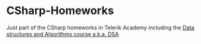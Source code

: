 CSharp-Homeworks
================
Just part of the CSharp homeworks in Telerik Academy including the <a href="https://github.com/huuuskyyy/CSharp-Homeworks/tree/master/DSA">Data structures and Algorithms course a.k.a. DSA</a>
